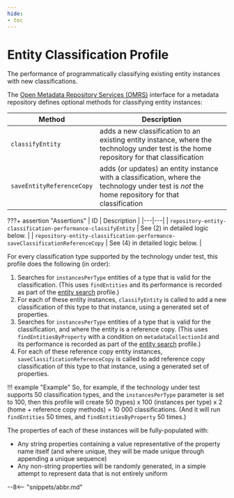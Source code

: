 ```yaml
---
hide:
- toc
---
```


<!-- SPDX-License-Identifier: CC-BY-4.0 -->
<!-- Copyright Contributors to the Egeria project. -->

# Entity Classification Profile

The performance of programmatically classifying existing entity instances with new classifications.

The [Open Metadata Repository Services (OMRS)](/egeria-docs/services/omrs) interface for a metadata repository defines optional methods for classifying entity instances:

| Method | Description |
|---|---|
| `classifyEntity` | adds a new classification to an existing entity instance, where the technology under test is the home repository for that classification |
| `saveEntityReferenceCopy` | adds (or updates) an entity instance with a classification, where the technology under test is _not_ the home repository for that classification |

???+ assertion "Assertions"
    | ID | Description |
    |---|---|
    | `repository-entity-classification-performance-classifyEntity` | See (2) in detailed logic below. |
    | `repository-entity-classification-performance-saveClassificationReferenceCopy` | See (4) in detailed logic below. |

For every classification type supported by the technology under test, this profile does the following (in order):

1. Searches for `instancesPerType` entities of a type that is valid for the classification. (This uses `findEntities` and its performance is recorded as part of the [entity search](entity-search.md) profile.)
1. For each of these entity instances, `classifyEntity` is called to add a new classification of this type to that instance, using a generated set of properties.
1. Searches for `instancesPerType` entities of a type that is valid for the classification, and where the entity is a reference copy. (This uses `findEntitiesByProperty` with a condition on `metadataCollectionId` and its performance is recorded as part of the [entity search](entity-search.md) profile.)
1. For each of these reference copy entity instances, `saveClassificationReferenceCopy` is called to add reference copy classification of this type to that instance, using a generated set of properties.

!!! example "Example"
    So, for example, if the technology under test supports 50 classification types, and the `instancesPerType` parameter is set to 100, then this profile will create 50 (types) x 100 (instances per type) x 2 (home + reference copy methods) = 10 000 classifications. (And it will run `findEntities` 50 times, and `findEntitiesByProperty` 50 times.)

The properties of each of these instances will be fully-populated with:

- Any string properties containing a value representative of the property name itself (and where unique, they will be made unique through appending a unique sequence)
- Any non-string properties will be randomly generated, in a simple attempt to represent data that is not entirely uniform

--8<-- "snippets/abbr.md"
